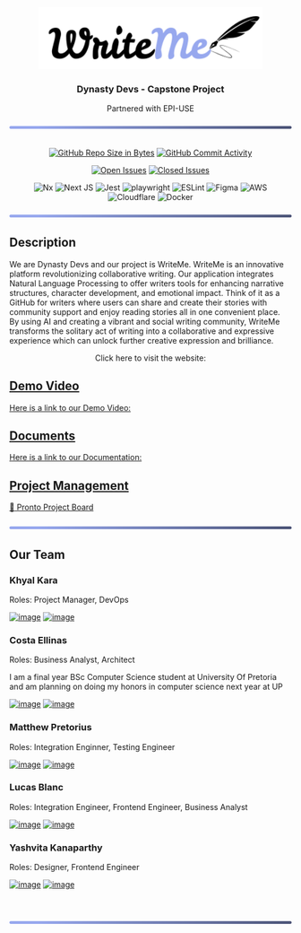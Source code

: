 <p align="center">
  <img src="apps/writeme-docs/static/img/WriteMe.svg" alt="Logo" width="400"/>
</p>

<div align="center">
  <h3>Dynasty Devs - Capstone Project</h3>
  <p>Partnered with EPI-USE</p>
</div>

<img src="apps/writeme-docs/static/img/bar.png" alt="Alt text" title="bar">

<div align = "center">
<br>

[![GitHub Repo Size in Bytes](https://img.shields.io/github/languages/code-size/COS301-SE-2024/WriteMe)](https://github.com/COS301-SE-2024/WriteMe)
[![GitHub Commit Activity](https://img.shields.io/github/commit-activity/w/COS301-SE-2024/WriteMe)](https://github.com/COS301-SE-2024/WriteMe)

[![Open Issues](https://img.shields.io/github/issues/COS301-SE-2024/WriteMe.svg?style=flat-square)](https://github.com/COS301-SE-2024/WriteMe/issues)
[![Closed Issues](https://img.shields.io/github/issues-closed/COS301-SE-2024/WriteMe.svg?style=flat-square)](https://github.com/COS301-SE-2024/WriteMe/issues?q=is%3Aissue+is%3Aclosed)

![Nx](https://img.shields.io/badge/nx-143055?style=for-the-badge&logo=nx&logoColor=white)
![Next JS](https://img.shields.io/badge/Next-black?style=for-the-badge&logo=next.js&logoColor=white)
![Jest](https://img.shields.io/badge/-jest-%23C21325?style=for-the-badge&logo=jest&logoColor=white)
![playwright](https://img.shields.io/badge/Playwright-45ba4b?style=for-the-badge&logo=Playwright&logoColor=white)
![ESLint](https://img.shields.io/badge/ESLint-4B3263?style=for-the-badge&logo=eslint&logoColor=white)
![Figma](https://img.shields.io/badge/figma-%23F24E1E.svg?style=for-the-badge&logo=figma&logoColor=white)
![AWS](https://img.shields.io/badge/AWS-%23FF9900.svg?style=for-the-badge&logo=amazon-aws&logoColor=white)
![Cloudflare](https://img.shields.io/badge/Cloudflare-F38020?style=for-the-badge&logo=Cloudflare&logoColor=white)
![Docker](https://img.shields.io/badge/docker-%230db7ed.svg?style=for-the-badge&logo=docker&logoColor=white)
</div>
<img src="apps/writeme-docs/static/img/bar.png" alt="Alt text" title="bar">

## Description

We are Dynasty Devs and our project is WriteMe.
WriteMe is an innovative platform revolutionizing collaborative writing. Our application integrates Natural Language Processing to offer writers tools for enhancing narrative structures, character development, and emotional impact. Think of it as a GitHub for writers where users can share and create their stories with community support and enjoy reading stories all in one convenient place. By using AI and creating a vibrant and social writing community, WriteMe transforms the solitary act of writing into a collaborative and expressive experience which can unlock further creative expression and brilliance.

<p align = "center">Click here to visit the website: <a href="">

## Demo Video

Here is a link to our Demo Video:

## Documents

Here is a link to our Documentation:

## Project Management

<div><a href="https://github.com/orgs/COS301-SE-2024/projects/56">📅 Pronto Project Board </a></div>
<br>

<img src="apps/writeme-docs/static/img/bar.png" alt="Alt text" title="bar">

## Our Team

### Khyal Kara

Roles: Project Manager, DevOps

[![image](https://img.shields.io/badge/LinkedIn-0077B5?style=for-the-badge&logo=linkedin&logoColor=white 'LinkedIn Profile')](https://www.linkedin.com/in/khyal-kara-009005302/)
[![image](https://img.shields.io/badge/GitHub-100000?style=for-the-badge&logo=github&logoColor=white 'Github Profile')](https://github.com/KhyalKara/)

### Costa Ellinas

Roles: Business Analyst, Architect

I am a final year BSc Computer Science student at University Of Pretoria and am planning on doing my honors in computer science next year at UP

[![image](https://img.shields.io/badge/LinkedIn-0077B5?style=for-the-badge&logo=linkedin&logoColor=white 'LinkedIn Profile')](https://www.linkedin.com/in/costa-ellinas-b65390302)
[![image](https://img.shields.io/badge/GitHub-100000?style=for-the-badge&logo=github&logoColor=white 'Github Profile')](https://github.com/CostaEllinas)

### Matthew Pretorius

Roles: Integration Enginner, Testing Engineer

[![image](https://img.shields.io/badge/LinkedIn-0077B5?style=for-the-badge&logo=linkedin&logoColor=white 'LinkedIn Profile')](https://www.linkedin.com/in/matthew-pretorius-a48384203/)
[![image](https://img.shields.io/badge/GitHub-100000?style=for-the-badge&logo=github&logoColor=white 'Github Profile')](https://github.com/MattPret12)

### Lucas Blanc

Roles: Integration Engineer, Frontend Engineer, Business Analyst

[![image](https://img.shields.io/badge/LinkedIn-0077B5?style=for-the-badge&logo=linkedin&logoColor=white 'LinkedIn Profile')](https://www.linkedin.com/in/lucas-blanc-1238542ba/)
[![image](https://img.shields.io/badge/GitHub-100000?style=for-the-badge&logo=github&logoColor=white 'Github Profile')](https://github.com/Lucasbl02)

### Yashvita Kanaparthy

Roles: Designer, Frontend Engineer

[![image](https://img.shields.io/badge/LinkedIn-0077B5?style=for-the-badge&logo=linkedin&logoColor=white 'LinkedIn Profile')](https://www.linkedin.com/in/yashvitha-kanaparthy-b9329b303/)
[![image](https://img.shields.io/badge/GitHub-100000?style=for-the-badge&logo=github&logoColor=white 'Github Profile')](https://github.com/YashvithaK)

<br><br>
<img src="apps/writeme-docs/static/img/bar.png" alt="Alt text" title="bar">

